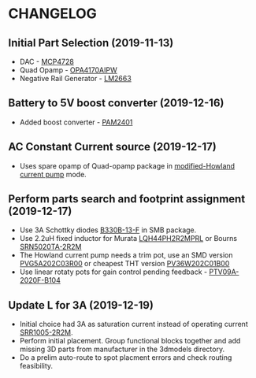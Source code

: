# CHANGELOG

## Initial Part Selection (2019-11-13)
- DAC - 
[MCP4728](https://au.element14.com/microchip/mcp4728-e-un/ic-dac-12bit-quad-10msop/dp/1800217)
- Quad Opamp - 
[OPA4170AIPW](https://au.element14.com/texas-instruments/opa4170aipw/op-amp-quad-rro-1mhz-14tssop/dp/2095843)
- Negative Rail Generator - 
[LM2663](https://au.element14.com/texas-instruments/lm2663mx-nopb/dc-dc-charge-pump-inverting-soic/dp/3008264)

## Battery to 5V boost converter (2019-12-16)
- Added boost converter -
[PAM2401](https://au.mouser.com/datasheet/2/115/PAM2401-347378.pdf)

## AC Constant Current source (2019-12-17)
- Uses spare opamp of Quad-opamp package in [modified-Howland current pump](http://www.ti.com/lit/an/snoa474a/snoa474a.pdf) mode.

## Perform parts search and footprint assignment (2019-12-17)
- Use 3A Schottky diodes [B330B-13-F](https://au.mouser.com/ProductDetail/Diodes-Incorporated/B330B-13-F?qs=cOsaT%252BRvuElEdEmWP6m3Zg%3D%3D) in SMB package.
- Use 2.2uH fixed inductor for Murata [LQH44PH2R2MPRL](https://au.mouser.com/ProductDetail/Murata-Electronics/LQH44PH2R2MPRL?qs=sGAEpiMZZMsg%252By3WlYCkU6W%2FGUkfqxhZhlKFJeq0hl8%3D) or Bourns [SRN5020TA-2R2M](https://au.mouser.com/ProductDetail/Bourns/SRN5020TA-2R2M?qs=sGAEpiMZZMsg%252By3WlYCkUwWVs%252BZAfRN3wkg12PxQP2E%3D)
- The Howland current pump needs a trim pot, use an SMD version [PVG5A202C03R00](https://au.mouser.com/ProductDetail/Bourns/PVG5A202C03R00?qs=sGAEpiMZZMvygUB3GLcD7qR9snKKmVdvJfukCFXNzPo%3D) or cheapest THT version [PV36W202C01B00](https://au.mouser.com/ProductDetail/Bourns/PV36W202C01B00?qs=sGAEpiMZZMvygUB3GLcD7u3z%252BNHL9M9LPXQekd6c8ZA%3D)
- Use linear rotaty pots for gain control pending feedback - [PTV09A-2020F-B104](https://au.mouser.com/ProductDetail/Bourns/PTV09A-2020F-B104?qs=sGAEpiMZZMtC25l1F4XBU1xwXnrUt%2FuomuwWp9Hu9qc%3D)

## Update L for 3A (2019-12-19)
- Initial choice had 3A as saturation current instead of operating current [SRR1005-2R2M](https://www.digikey.com/product-detail/en/bourns-inc/SRR1005-2R2M/SRR1005-2R2MTRTR-ND/419242).
- Perform initial placement. Group functional blocks together and add missing 3D parts from manufacturer in the 3dmodels directory.
- Do a prelim auto-route to spot placment errors and check routing feasibility.